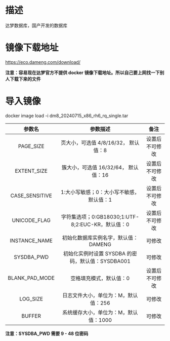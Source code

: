 # 描述

达梦数据库，国产开发的数据库

# 镜像下载地址

https://eco.dameng.com/download/

**注意：容易现在达梦官方不提供 docker 镜像下载地址。所以自己要上网找一下别人下载下来的文件**

# 导入镜像

docker image load -i dm8_20240715_x86_rh6_rq_single.tar 


|      参数名	       |                  参数描述	                  |   备注    |
|:---------------:|:---------------------------------------:|:-------:|
|   PAGE_SIZE	    | 页大小，可选值 4/8/16/32，               默认值：8	 | 设置后不可修改 |
|   EXTENT_SIZE   |       	簇大小，可选值 16/32/64， 默认值：16	        | 设置后不可修改 |
| CASE_SENSITIVE	 |         1:大小写敏感；0：大小写不敏感，默认值：1	         | 设置后不可修改 |
|  UNICODE_FLAG	  | 字符集选项；0:GB18030;1:UTF-8;2:EUC-KR，默认值：0	 | 设置后不可修改 |
| INSTANCE_NAME	  |         初始化数据库实例名字，默认值：DAMENG	          |   可修改   |
|   SYSDBA_PWD	   |   初始化实例时设置 SYSDBA 的密码，默认值：SYSDBA001	    |   可修改   |
| BLANK_PAD_MODE	 |              空格填充模式，默认值：0	              | 设置后不可修改 |
|    LOG_SIZE	    |          日志文件大小，单位为：M，默认值：256	          |   可修改   |
|     BUFFER	     |         系统缓存大小，单位为：M，默认值：1000	          |   可修改   |



**注意：SYSDBA_PWD 需要 9 - 48 位密码**